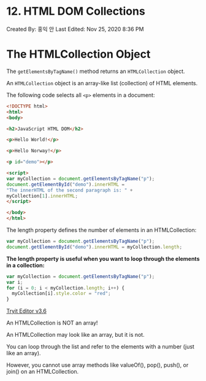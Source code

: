 # 12. HTML DOM Collections

Created By: 홍익 안
Last Edited: Nov 25, 2020 8:36 PM

# The HTMLCollection Object

The `getElementsByTagName()` method returns an `HTMLCollection` object.

An `HTMLCollection` object is an array-like list (collection) of HTML elements.

The following code selects all `<p>` elements in a document:

```html
<!DOCTYPE html>
<html>
<body>

<h2>JavaScript HTML DOM</h2>

<p>Hello World!</p>

<p>Hello Norway!</p>

<p id="demo"></p>

<script>
var myCollection = document.getElementsByTagName("p");
document.getElementById("demo").innerHTML =
"The innerHTML of the second paragraph is: " +
myCollection[1].innerHTML;
</script>

</body>
</html>
```

The length property defines the number of elements in an HTMLCollection:

```jsx
var myCollection = document.getElementsByTagName("p");
document.getElementById("demo").innerHTML = myCollection.length;
```

**The length property is useful when you want to loop through the elements in a collection:**

```jsx
var myCollection = document.getElementsByTagName("p");
var i;
for (i = 0; i < myCollection.length; i++) {
  myCollection[i].style.color = "red";
}
```

[Tryit Editor v3.6](https://www.w3schools.com/js/tryit.asp?filename=tryjs_dom_htmlcollection_loop)

An HTMLCollection is NOT an array!

An HTMLCollection may look like an array, but it is not.

You can loop through the list and refer to the elements with a number (just like an array).

However, you cannot use array methods like valueOf(), pop(), push(), or join() on an HTMLCollection.